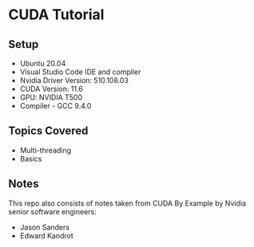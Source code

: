 # CUDA Tutorial

## Setup

- Ubuntu 20.04
- Visual Studio Code IDE and compiler
- Nvidia Driver Version: 510.108.03
- CUDA Version: 11.6
- GPU: NVIDIA T500
- Compiler - GCC 9.4.0


## Topics Covered
- Multi-threading
- Basics


## Notes
This repo also consists of notes taken from CUDA By Example by Nvidia senior software engineers: 
- Jason Sanders
- Edward Kandrot